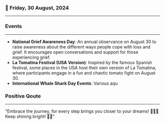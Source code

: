 ### 📅 Friday, 30 August, 2024
------
### Events
------
- **National Grief Awareness Day**: An annual observance on August 30 to raise awareness about the different ways people cope with loss and grief. It encourages open conversations and support for those experiencing grief.
- **La Tomatina Festival (USA Version)**: Inspired by the famous Spanish festival, some places in the USA host their own version of La Tomatina, where participants engage in a fun and chaotic tomato fight on August 30.
- **International Whale Shark Day Events**: Various aqu
### Positive Qoute
------
"Embrace the journey, for every step brings you closer to your dreams! 🚀✨🌟 Keep shining bright! 💖🙌"
